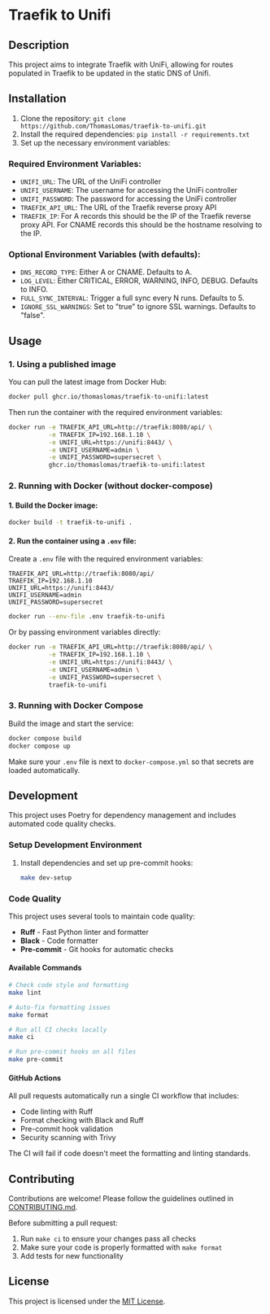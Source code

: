 # Traefik to Unifi

## Description

This project aims to integrate Traefik with UniFi, allowing for routes populated in Traefik to be updated in the static DNS of Unifi.

## Installation

1. Clone the repository: `git clone https://github.com/ThomasLomas/traefik-to-unifi.git`
2. Install the required dependencies: `pip install -r requirements.txt`
3. Set up the necessary environment variables:

### Required Environment Variables:

- `UNIFI_URL`: The URL of the UniFi controller
- `UNIFI_USERNAME`: The username for accessing the UniFi controller
- `UNIFI_PASSWORD`: The password for accessing the UniFi controller
- `TRAEFIK_API_URL`: The URL of the Traefik reverse proxy API
- `TRAEFIK_IP`: For A records this should be the IP of the Traefik reverse proxy API. For CNAME records this should be the hostname resolving to the IP.

### Optional Environment Variables (with defaults):

- `DNS_RECORD_TYPE`: Either A or CNAME. Defaults to A.
- `LOG_LEVEL`: Either CRITICAL, ERROR, WARNING, INFO, DEBUG. Defaults to INFO.
- `FULL_SYNC_INTERVAL`: Trigger a full sync every N runs. Defaults to 5.
- `IGNORE_SSL_WARNINGS`: Set to "true" to ignore SSL warnings. Defaults to "false".

## Usage

### 1. Using a published image

You can pull the latest image from Docker Hub:

```bash
docker pull ghcr.io/thomaslomas/traefik-to-unifi:latest
```

Then run the container with the required environment variables:

```bash
docker run -e TRAEFIK_API_URL=http://traefik:8080/api/ \
           -e TRAEFIK_IP=192.168.1.10 \
           -e UNIFI_URL=https://unifi:8443/ \
           -e UNIFI_USERNAME=admin \
           -e UNIFI_PASSWORD=supersecret \
           ghcr.io/thomaslomas/traefik-to-unifi:latest
```

### 2. Running with Docker (without docker-compose)

#### 1. Build the Docker image:

```bash
docker build -t traefik-to-unifi .
```

#### 2. Run the container using a `.env` file:

Create a `.env` file with the required environment variables:

```.env
TRAEFIK_API_URL=http://traefik:8080/api/
TRAEFIK_IP=192.168.1.10
UNIFI_URL=https://unifi:8443/
UNIFI_USERNAME=admin
UNIFI_PASSWORD=supersecret
```

```bash
docker run --env-file .env traefik-to-unifi
```

Or by passing environment variables directly:

```bash
docker run -e TRAEFIK_API_URL=http://traefik:8080/api/ \
           -e TRAEFIK_IP=192.168.1.10 \
           -e UNIFI_URL=https://unifi:8443/ \
           -e UNIFI_USERNAME=admin \
           -e UNIFI_PASSWORD=supersecret \
           traefik-to-unifi
```

### 3. Running with Docker Compose

Build the image and start the service:

```bash
docker compose build
docker compose up
```

Make sure your `.env` file is next to `docker-compose.yml` so that secrets are loaded automatically.

## Development

This project uses Poetry for dependency management and includes automated code quality checks.

### Setup Development Environment

1. Install dependencies and set up pre-commit hooks:
   ```bash
   make dev-setup
   ```

### Code Quality

This project uses several tools to maintain code quality:

- **Ruff** - Fast Python linter and formatter
- **Black** - Code formatter
- **Pre-commit** - Git hooks for automatic checks

#### Available Commands

```bash
# Check code style and formatting
make lint

# Auto-fix formatting issues
make format

# Run all CI checks locally
make ci

# Run pre-commit hooks on all files
make pre-commit
```

#### GitHub Actions

All pull requests automatically run a single CI workflow that includes:

- Code linting with Ruff
- Format checking with Black and Ruff
- Pre-commit hook validation
- Security scanning with Trivy

The CI will fail if code doesn't meet the formatting and linting standards.

## Contributing

Contributions are welcome! Please follow the guidelines outlined in [CONTRIBUTING.md](./CONTRIBUTING.md).

Before submitting a pull request:

1. Run `make ci` to ensure your changes pass all checks
2. Make sure your code is properly formatted with `make format`
3. Add tests for new functionality

## License

This project is licensed under the [MIT License](./LICENSE).
